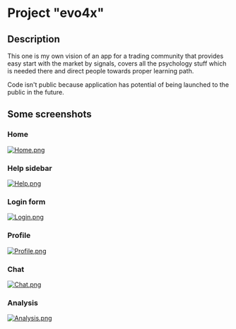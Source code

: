 # Project "evo4x"

## Description

This one is my own vision of an app for a trading community that provides easy start with the market by signals, covers all the psychology stuff which is needed there and direct people towards proper learning path.

Code isn't public because application has potential of being launched to the public in the future.

## Some screenshots

### Home

[![Home.png](https://i.postimg.cc/0NynS9ws/Home.png)](https://postimg.cc/CR9bTT7P)

### Help sidebar

[![Help.png](https://i.postimg.cc/66kGVMn1/Help.png)](https://postimg.cc/5jm0bqPw)

### Login form

[![Login.png](https://i.postimg.cc/xd1kjhVq/Login.png)](https://postimg.cc/K1CcJ9zy)

### Profile

[![Profile.png](https://i.postimg.cc/vHPwFNh0/Profile.png)](https://postimg.cc/TpW4nQZb)

### Chat

[![Chat.png](https://i.postimg.cc/sfwNvZWX/Chat.png)](https://postimg.cc/5jQ3rynd)

### Analysis

[![Analysis.png](https://i.postimg.cc/W3f0PjD2/Analysis.png)](https://postimg.cc/jwPDzpQ9)
